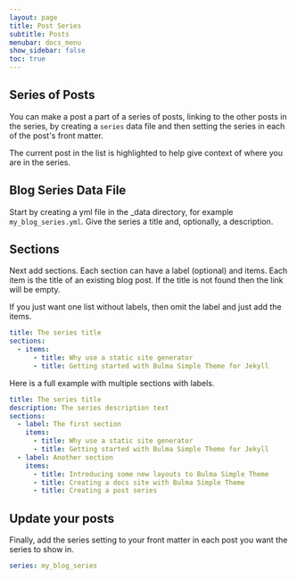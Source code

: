 ```yaml
---
layout: page
title: Post Series
subtitle: Posts
menubar: docs_menu
show_sidebar: false
toc: true
---
```


## Series of Posts

You can make a post a part of a series of posts, linking to the other posts in the series, by creating a `series` data file and then setting the series in each of the post's front matter.

The current post in the list is highlighted to help give context of where you are in the series.

## Blog Series Data File

Start by creating a yml file in the _data directory, for example `my_blog_series.yml`. Give the series a title and, optionally, a description.

## Sections

Next add sections. Each section can have a label (optional) and items. Each item is the title of an existing blog post. If the title is not found then the link will be empty.

If you just want one list without labels, then omit the label and just add the items.

```yaml
title: The series title
sections:
  - items:
      - title: Why use a static site generator
      - title: Getting started with Bulma Simple Theme for Jekyll
```

Here is a full example with multiple sections with labels.

```yaml
title: The series title
description: The series description text
sections:
  - label: The first section
    items:
      - title: Why use a static site generator
      - title: Getting started with Bulma Simple Theme for Jekyll
  - label: Another section
    items:
      - title: Introducing some new layouts to Bulma Simple Theme
      - title: Creating a docs site with Bulma Simple Theme
      - title: Creating a post series
```

## Update your posts

Finally, add the series setting to your front matter in each post you want the series to show in.

```yaml
series: my_blog_series
```